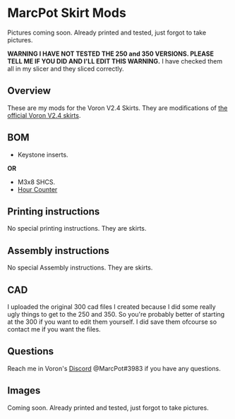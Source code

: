 # MarcPot Skirt Mods
Pictures coming soon. Already printed and tested, just forgot to take pictures.

**WARNING I HAVE NOT TESTED THE 250 and 350 VERSIONS. PLEASE TELL ME IF YOU DID AND I'LL EDIT THIS WARNING.**
I have checked them all in my slicer and they sliced correctly.
## Overview
These are my mods for the Voron V2.4 Skirts. They are modifications of [the official Voron V2.4 skirts](https://github.com/VoronDesign/Voron-2\STLs\VORON2.4\Skirts).

## BOM
* Keystone inserts.

**OR**

* M3x8 SHCS.
* [Hour Counter](https://aliexpress.com/item/33010541388.html?)

## Printing instructions
No special printing instructions. They are skirts.

## Assembly instructions
No special Assembly instructions. They are skirts.

## CAD
I uploaded the original 300 cad files I created because I did some really ugly things to get to the 250 and 350. So you're probably better of starting at the 300 if you want to edit them yourself. I did save them ofcourse so contact me if you want the files.

## Questions
Reach me in Voron's [Discord](https://discord.gg/xgXWctB) @MarcPot#3983 if you have any questions.

## Images
Coming soon. Already printed and tested, just forgot to take pictures.

